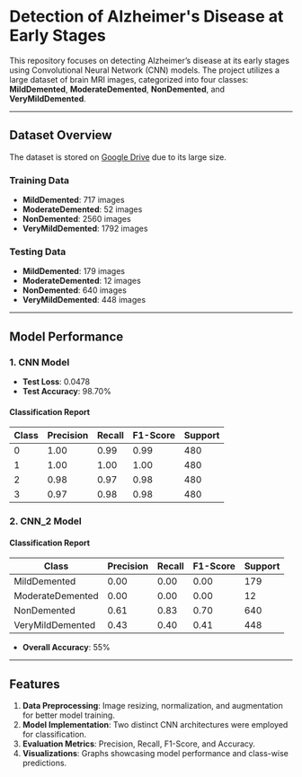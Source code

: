 # Detection of Alzheimer's Disease at Early Stages  

This repository focuses on detecting Alzheimer’s disease at its early stages using Convolutional Neural Network (CNN) models. The project utilizes a large dataset of brain MRI images, categorized into four classes: **MildDemented**, **ModerateDemented**, **NonDemented**, and **VeryMildDemented**.

---

## Dataset Overview  

The dataset is stored on [Google Drive](https://drive.google.com/drive/folders/1T4zhsSvXk5nKJhscvPTYbqwJXo8QJERF?usp=drive_link) due to its large size.  

### **Training Data**  
- **MildDemented**: 717 images  
- **ModerateDemented**: 52 images  
- **NonDemented**: 2560 images  
- **VeryMildDemented**: 1792 images  

### **Testing Data**  
- **MildDemented**: 179 images  
- **ModerateDemented**: 12 images  
- **NonDemented**: 640 images  
- **VeryMildDemented**: 448 images  

---

## Model Performance  

### **1. CNN Model**  
- **Test Loss**: 0.0478  
- **Test Accuracy**: 98.70%  

#### **Classification Report**  
| Class | Precision | Recall | F1-Score | Support |  
|-------|-----------|--------|----------|---------|  
| 0     | 1.00      | 0.99   | 0.99     | 480     |  
| 1     | 1.00      | 1.00   | 1.00     | 480     |  
| 2     | 0.98      | 0.97   | 0.98     | 480     |  
| 3     | 0.97      | 0.98   | 0.98     | 480     |  

### **2. CNN_2 Model**  
#### **Classification Report**  
| Class               | Precision | Recall | F1-Score | Support |  
|---------------------|-----------|--------|----------|---------|  
| MildDemented        | 0.00      | 0.00   | 0.00     | 179     |  
| ModerateDemented    | 0.00      | 0.00   | 0.00     | 12      |  
| NonDemented         | 0.61      | 0.83   | 0.70     | 640     |  
| VeryMildDemented    | 0.43      | 0.40   | 0.41     | 448     |  

- **Overall Accuracy**: 55%  

---

## Features  
1. **Data Preprocessing**: Image resizing, normalization, and augmentation for better model training.  
2. **Model Implementation**: Two distinct CNN architectures were employed for classification.  
3. **Evaluation Metrics**: Precision, Recall, F1-Score, and Accuracy.  
4. **Visualizations**: Graphs showcasing model performance and class-wise predictions.  
